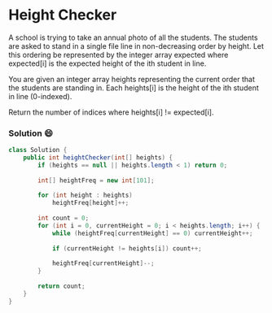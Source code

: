 # Height Checker
A school is trying to take an annual photo of all the students. The students are asked to stand in a single file line in non-decreasing order by height. Let this ordering be represented by the integer array expected where expected[i] is the expected height of the ith student in line.

You are given an integer array heights representing the current order that the students are standing in. Each heights[i] is the height of the ith student in line (0-indexed).

Return the number of indices where heights[i] != expected[i].

### Solution :smile:
```java
class Solution {
    public int heightChecker(int[] heights) {
        if (heights == null || heights.length < 1) return 0;
        
        int[] heightFreq = new int[101];
        
        for (int height : heights) 
            heightFreq[height]++;
        
        int count = 0;
        for (int i = 0, currentHeight = 0; i < heights.length; i++) {
            while (heightFreq[currentHeight] == 0) currentHeight++;
            
            if (currentHeight != heights[i]) count++;
            
            heightFreq[currentHeight]--; 
        }
        
        return count;
    }
}
```
